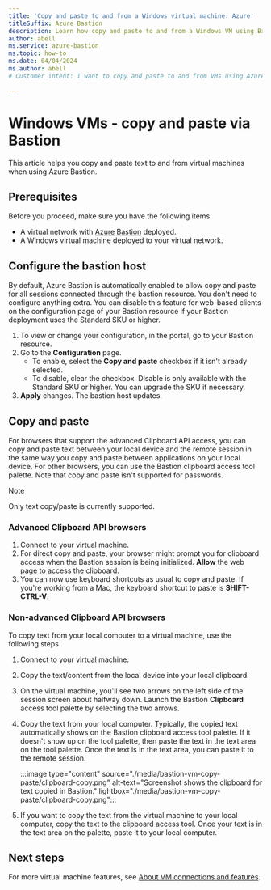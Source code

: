 ```yaml
---
title: 'Copy and paste to and from a Windows virtual machine: Azure'
titleSuffix: Azure Bastion
description: Learn how copy and paste to and from a Windows VM using Bastion.
author: abell
ms.service: azure-bastion
ms.topic: how-to
ms.date: 04/04/2024
ms.author: abell
# Customer intent: I want to copy and paste to and from VMs using Azure Bastion.

---
```


# Windows VMs - copy and paste via Bastion

This article helps you copy and paste text to and from virtual machines when using Azure Bastion.

## Prerequisites

Before you proceed, make sure you have the following items.

* A virtual network with [Azure Bastion](./tutorial-create-host-portal.md) deployed.
* A Windows virtual machine deployed to your virtual network.

## <a name="configure"></a> Configure the bastion host

By default, Azure Bastion is automatically enabled to allow copy and paste for all sessions connected through the bastion resource. You don't need to configure anything extra. You can disable this feature for web-based clients on the configuration page of your Bastion resource if your Bastion deployment uses the Standard SKU or higher.

1. To view or change your configuration, in the portal, go to your Bastion resource.
1. Go to the **Configuration** page.
   * To enable, select the **Copy and paste** checkbox if it isn't already selected.
   * To disable, clear the checkbox. Disable is only available with the Standard SKU or higher. You can upgrade the SKU if necessary.
1. **Apply** changes. The bastion host updates.

## <a name="to"></a> Copy and paste

For browsers that support the advanced Clipboard API access, you can copy and paste text between your local device and the remote session in the same way you copy and paste between applications on your local device. For other browsers, you can use the Bastion clipboard access tool palette. Note that copy and paste isn't supported for passwords.

> [!NOTE]
> Only text copy/paste is currently supported.

### <a name="advanced"></a> Advanced Clipboard API browsers

1. Connect to your virtual machine.
1. For direct copy and paste, your browser might prompt you for clipboard access when the Bastion session is being initialized. **Allow** the web page to access the clipboard.
1. You can now use keyboard shortcuts as usual to copy and paste. If you're working from a Mac, the keyboard shortcut to paste is **SHIFT-CTRL-V**.

### <a name="other"></a>Non-advanced Clipboard API browsers

To copy text from your local computer to a virtual machine, use the following steps.

1. Connect to your virtual machine.
1. Copy the text/content from the local device into your local clipboard.
1. On the virtual machine, you'll see two arrows on the left side of the session screen about halfway down. Launch the Bastion **Clipboard** access tool palette by selecting the two arrows.
1. Copy the text from your local computer. Typically, the copied text automatically shows on the Bastion clipboard access tool palette. If it doesn't show up on the tool palette, then paste the text in the text area on the tool palette. Once the text is in the text area, you can paste it to the remote session.

   :::image type="content" source="./media/bastion-vm-copy-paste/clipboard-copy.png" alt-text="Screenshot shows the clipboard for text copied in Bastion." lightbox="./media/bastion-vm-copy-paste/clipboard-copy.png":::

1. If you want to copy the text from the virtual machine to your local computer, copy the text to the clipboard access tool. Once your text is in the text area on the palette, paste it to your local computer.

## Next steps

For more virtual machine features, see [About VM connections and features](vm-about.md).
